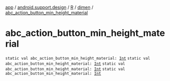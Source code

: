 [app](../../../index.md) / [android.support.design](../../index.md) / [R](../index.md) / [dimen](index.md) / [abc_action_button_min_height_material](.)

# abc_action_button_min_height_material

`static val abc_action_button_min_height_material: `[`Int`](https://kotlinlang.org/api/latest/jvm/stdlib/kotlin/-int/index.html)
`static val abc_action_button_min_height_material: `[`Int`](https://kotlinlang.org/api/latest/jvm/stdlib/kotlin/-int/index.html)
`static val abc_action_button_min_height_material: `[`Int`](https://kotlinlang.org/api/latest/jvm/stdlib/kotlin/-int/index.html)
`static val abc_action_button_min_height_material: `[`Int`](https://kotlinlang.org/api/latest/jvm/stdlib/kotlin/-int/index.html)